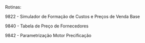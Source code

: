<p>Rotinas:                                                     </p>
<p>9822 - Simulador de Formação de Custos e Preços de Venda Base</p>
<p>9840 - Tabela de Preço de Fornecedores                       </p>
<p>9842 - Parametrização Motor Precificação                     </p
